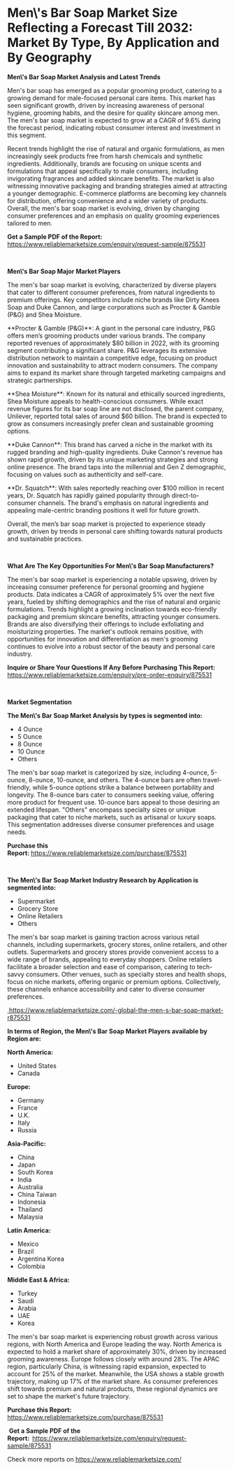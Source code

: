 <p><h1>Men\'s Bar Soap Market Size Reflecting a Forecast Till 2032: Market By Type, By Application and By Geography</h1></p><p><strong>Men\'s Bar Soap Market Analysis and Latest Trends</strong></p>
<p><p>Men's bar soap has emerged as a popular grooming product, catering to a growing demand for male-focused personal care items. This market has seen significant growth, driven by increasing awareness of personal hygiene, grooming habits, and the desire for quality skincare among men. The men's bar soap market is expected to grow at a CAGR of 9.6% during the forecast period, indicating robust consumer interest and investment in this segment.</p><p>Recent trends highlight the rise of natural and organic formulations, as men increasingly seek products free from harsh chemicals and synthetic ingredients. Additionally, brands are focusing on unique scents and formulations that appeal specifically to male consumers, including invigorating fragrances and added skincare benefits. The market is also witnessing innovative packaging and branding strategies aimed at attracting a younger demographic. E-commerce platforms are becoming key channels for distribution, offering convenience and a wider variety of products. Overall, the men's bar soap market is evolving, driven by changing consumer preferences and an emphasis on quality grooming experiences tailored to men.</p></p>
<p><strong>Get a Sample PDF of the Report:&nbsp;</strong> <a href="https://www.reliablemarketsize.com/enquiry/request-sample/875531?utm_campaign=2628&utm_medium=2&utm_source=Github&utm_content=ia&utm_term=21032025&utm_id=mens-bar-soap">https://www.reliablemarketsize.com/enquiry/request-sample/875531</a></p>
<p>&nbsp;</p>
<p><strong>Men\'s Bar Soap Major Market Players</strong></p>
<p><p>The men's bar soap market is evolving, characterized by diverse players that cater to different consumer preferences, from natural ingredients to premium offerings. Key competitors include niche brands like Dirty Knees Soap and Duke Cannon, and large corporations such as Procter & Gamble (P&G) and Shea Moisture.</p><p>**Procter & Gamble (P&G)**: A giant in the personal care industry, P&G offers men’s grooming products under various brands. The company reported revenues of approximately $80 billion in 2022, with its grooming segment contributing a significant share. P&G leverages its extensive distribution network to maintain a competitive edge, focusing on product innovation and sustainability to attract modern consumers. The company aims to expand its market share through targeted marketing campaigns and strategic partnerships.</p><p>**Shea Moisture**: Known for its natural and ethically sourced ingredients, Shea Moisture appeals to health-conscious consumers. While exact revenue figures for its bar soap line are not disclosed, the parent company, Unilever, reported total sales of around $60 billion. The brand is expected to grow as consumers increasingly prefer clean and sustainable grooming options.</p><p>**Duke Cannon**: This brand has carved a niche in the market with its rugged branding and high-quality ingredients. Duke Cannon's revenue has shown rapid growth, driven by its unique marketing strategies and strong online presence. The brand taps into the millennial and Gen Z demographic, focusing on values such as authenticity and self-care.</p><p>**Dr. Squatch**: With sales reportedly reaching over $100 million in recent years, Dr. Squatch has rapidly gained popularity through direct-to-consumer channels. The brand's emphasis on natural ingredients and appealing male-centric branding positions it well for future growth.</p><p>Overall, the men’s bar soap market is projected to experience steady growth, driven by trends in personal care shifting towards natural products and sustainable practices.</p></p>
<p>&nbsp;</p>
<p><strong>What Are The Key Opportunities For Men\'s Bar Soap Manufacturers?</strong></p>
<p><p>The men's bar soap market is experiencing a notable upswing, driven by increasing consumer preference for personal grooming and hygiene products. Data indicates a CAGR of approximately 5% over the next five years, fueled by shifting demographics and the rise of natural and organic formulations. Trends highlight a growing inclination towards eco-friendly packaging and premium skincare benefits, attracting younger consumers. Brands are also diversifying their offerings to include exfoliating and moisturizing properties. The market's outlook remains positive, with opportunities for innovation and differentiation as men's grooming continues to evolve into a robust sector of the beauty and personal care industry.</p></p>
<p><strong>Inquire or Share Your Questions If Any Before Purchasing This Report:</strong> <a href="https://www.reliablemarketsize.com/enquiry/pre-order-enquiry/875531?utm_campaign=2628&utm_medium=2&utm_source=Github&utm_content=ia&utm_term=21032025&utm_id=mens-bar-soap">https://www.reliablemarketsize.com/enquiry/pre-order-enquiry/875531</a></p>
<p>&nbsp;</p>
<p><strong>Market Segmentation</strong></p>
<p><strong>The Men\'s Bar Soap Market Analysis by types is segmented into:</strong></p>
<p><ul><li>4 Ounce</li><li>5 Ounce</li><li>8 Ounce</li><li>10 Ounce</li><li>Others</li></ul></p>
<p><p>The men's bar soap market is categorized by size, including 4-ounce, 5-ounce, 8-ounce, 10-ounce, and others. The 4-ounce bars are often travel-friendly, while 5-ounce options strike a balance between portability and longevity. The 8-ounce bars cater to consumers seeking value, offering more product for frequent use. 10-ounce bars appeal to those desiring an extended lifespan. "Others" encompass specialty sizes or unique packaging that cater to niche markets, such as artisanal or luxury soaps. This segmentation addresses diverse consumer preferences and usage needs.</p></p>
<p><strong>Purchase this Report:&nbsp;</strong><a href="https://www.reliablemarketsize.com/purchase/875531?utm_campaign=2628&utm_medium=2&utm_source=Github&utm_content=ia&utm_term=21032025&utm_id=mens-bar-soap">https://www.reliablemarketsize.com/purchase/875531</a></p>
<p>&nbsp;</p>
<p><strong>The Men\'s Bar Soap Market Industry Research by Application is segmented into:</strong></p>
<p><ul><li>Supermarket</li><li>Grocery Store</li><li>Online Retailers</li><li>Others</li></ul></p>
<p><p>The men's bar soap market is gaining traction across various retail channels, including supermarkets, grocery stores, online retailers, and other outlets. Supermarkets and grocery stores provide convenient access to a wide range of brands, appealing to everyday shoppers. Online retailers facilitate a broader selection and ease of comparison, catering to tech-savvy consumers. Other venues, such as specialty stores and health shops, focus on niche markets, offering organic or premium options. Collectively, these channels enhance accessibility and cater to diverse consumer preferences.</p></p>
<p><a href="https://www.reliablemarketsize.com/-global-the-men-s-bar-soap-market-r875531?utm_campaign=2628&utm_medium=2&utm_source=Github&utm_content=ia&utm_term=21032025&utm_id=mens-bar-soap">&nbsp;https://www.reliablemarketsize.com/-global-the-men-s-bar-soap-market-r875531</a></p>
<p><strong>In terms of Region, the Men\'s Bar Soap Market Players available by Region are:</strong></p>
<p>
    <p> <strong> North America: </strong>
        <ul>
            <li>United States</li>
            <li>Canada</li>
        </ul>
        </p> 
    <p> <strong> Europe: </strong>
        <ul>
            <li>Germany</li>
            <li>France</li>
            <li>U.K.</li>
            <li>Italy</li>
            <li>Russia</li>
        </ul>
        </p> 
    <p> <strong> Asia-Pacific: </strong>
        <ul>
            <li>China</li>
            <li>Japan</li>
            <li>South Korea</li>
            <li>India</li>
            <li>Australia</li>
            <li>China Taiwan</li>
            <li>Indonesia</li>
            <li>Thailand</li>
            <li>Malaysia</li>
        </ul>
        </p> 
    <p> <strong> Latin America: </strong>
        <ul>
            <li>Mexico</li>
            <li>Brazil</li>
            <li>Argentina Korea</li>
            <li>Colombia</li>
        </ul>
        </p> 
    <p> <strong> Middle East & Africa: </strong>
        <ul>
            <li>Turkey</li>
            <li>Saudi</li>
            <li>Arabia</li>
            <li>UAE</li>
            <li>Korea</li>
        </ul>
    </p>
    </p>
<p><p>The men's bar soap market is experiencing robust growth across various regions, with North America and Europe leading the way. North America is expected to hold a market share of approximately 30%, driven by increased grooming awareness. Europe follows closely with around 28%. The APAC region, particularly China, is witnessing rapid expansion, expected to account for 25% of the market. Meanwhile, the USA shows a stable growth trajectory, making up 17% of the market share. As consumer preferences shift towards premium and natural products, these regional dynamics are set to shape the market's future trajectory.</p></p>
<p><strong>Purchase this Report: </strong><a href="https://www.reliablemarketsize.com/purchase/875531?utm_campaign=2628&utm_medium=2&utm_source=Github&utm_content=ia&utm_term=21032025&utm_id=mens-bar-soap">https://www.reliablemarketsize.com/purchase/875531</a></p>
<p>&nbsp;<strong>Get a Sample PDF of the Report:&nbsp;&nbsp;</strong><a href="https://www.reliablemarketsize.com/enquiry/request-sample/875531?utm_campaign=2628&utm_medium=2&utm_source=Github&utm_content=ia&utm_term=21032025&utm_id=mens-bar-soap">https://www.reliablemarketsize.com/enquiry/request-sample/875531</a></p>
<p><strong></strong></p>
<p>Check more reports on <a href="https://www.reliablemarketsize.com/?utm_campaign=2628&utm_medium=2&utm_source=Github&utm_content=ia&utm_term=21032025&utm_id=mens-bar-soap">https://www.reliablemarketsize.com/</a></p>